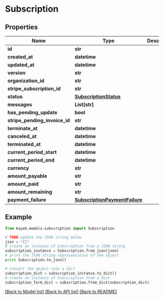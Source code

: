 # Subscription


## Properties
Name | Type | Description | Notes
------------ | ------------- | ------------- | -------------
**id** | **str** |  | [optional] 
**created_at** | **datetime** |  | [optional] 
**updated_at** | **datetime** |  | [optional] 
**version** | **str** |  | [optional] 
**organization_id** | **str** |  | [optional] 
**stripe_subscription_id** | **str** |  | [optional] 
**status** | [**SubscriptionStatus**](SubscriptionStatus.md) |  | [optional] 
**messages** | **List[str]** |  | [optional] 
**has_pending_update** | **bool** |  | [optional] 
**stripe_pending_invoice_id** | **str** |  | [optional] 
**terminate_at** | **datetime** |  | [optional] 
**canceled_at** | **datetime** |  | [optional] 
**terminated_at** | **datetime** |  | [optional] 
**current_period_start** | **datetime** |  | [optional] 
**current_period_end** | **datetime** |  | [optional] 
**currency** | **str** |  | [optional] 
**amount_payable** | **str** |  | [optional] 
**amount_paid** | **str** |  | [optional] 
**amount_remaining** | **str** |  | [optional] 
**payment_failure** | [**SubscriptionPaymentFailure**](SubscriptionPaymentFailure.md) |  | [optional] 

## Example

```python
from koyeb.models.subscription import Subscription

# TODO update the JSON string below
json = "{}"
# create an instance of Subscription from a JSON string
subscription_instance = Subscription.from_json(json)
# print the JSON string representation of the object
print Subscription.to_json()

# convert the object into a dict
subscription_dict = subscription_instance.to_dict()
# create an instance of Subscription from a dict
subscription_form_dict = subscription.from_dict(subscription_dict)
```
[[Back to Model list]](../README.md#documentation-for-models) [[Back to API list]](../README.md#documentation-for-api-endpoints) [[Back to README]](../README.md)


